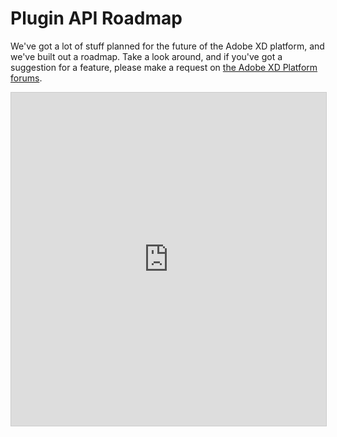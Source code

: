 # Plugin API Roadmap

We've got a lot of stuff planned for the future of the Adobe XD platform, and we've built out a roadmap. Take a look around, and if you've got a suggestion for a feature, please make a request on [the Adobe XD Platform forums](https://forums.adobexdplatform.com/c/api-feedback/feature-requests).

<iframe class="airtable-embed" src="https://airtable.com/embed/shrT3RHUqUSMn3S4z?backgroundColor=pink&viewControls=on" frameborder="0" onmousewheel="" width="100%" height="533" style="background: transparent; border: 1px solid #ccc;"></iframe>